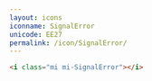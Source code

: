 ```yaml
---
layout: icons
iconname: SignalError
unicode: EE27
permalink: /icon/SignalError/
---
```


``` html
<i class="mi mi-SignalError"></i>
```
